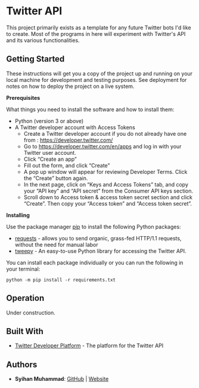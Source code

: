 # Twitter API

This project primarily exists as a template for any future Twitter bots I'd like to create. Most of the programs in here will experiment with Twitter's API and its various functionalities.

## Getting Started

These instructions will get you a copy of the project up and running on your local machine for development and testing purposes. See deployment for notes on how to deploy the project on a live system.

**Prerequisites**

What things you need to install the software and how to install them:
- Python (version 3 or above)
- A Twitter developer account with Access Tokens
    - Create a Twitter developer account if you do not already have one from : https://developer.twitter.com/
    - Go to https://developer.twitter.com/en/apps and log in with your Twitter user account.
    - Click “Create an app”
    - Fill out the form, and click “Create”
    - A pop up window will appear for reviewing Developer Terms. Click the “Create” button again.
    - In the next page, click on “Keys and Access Tokens” tab, and copy your “API key” and “API secret” from the Consumer API keys section.
    - Scroll down to Access token & access token secret section and click “Create”. Then copy your “Access token” and “Access token secret”.

**Installing**

Use the package manager [pip](https://pypi.org/project/pip/) to install the following Python packages:
- [requests](http://docs.python-requests.org/en/master/) - allows you to send organic, grass-fed HTTP/1.1 requests, without the need for manual labor
- [tweepy](http://www.tweepy.org/) - An easy-to-use Python library for accessing the Twitter API.

You can install each package individually or you can run the following in your terminal:
```
python -m pip install -r requirements.txt
```


## Operation

Under construction.

## Built With

* [Twitter Developer Platform](https://developer.twitter.com/content/developer-twitter/en.html) - The platform for the Twitter API

## Authors

- **Syihan Muhammad**: [GitHub](https://github.com/Syihan) | [Website](www.syihan.com)
